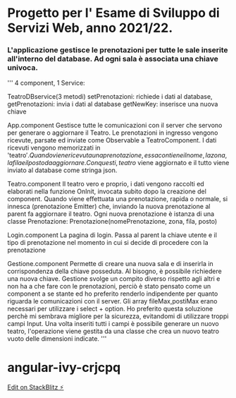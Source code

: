 # Progetto per l' Esame di Sviluppo di Servizi Web, anno 2021/22.

### L'applicazione gestisce le prenotazioni per tutte le sale inserite all'interno del database. Ad ogni sala è associata una chiave univoca.

'''
4 component, 1 Service:

TeatroDBservice(3 metodi)
setPrenotazioni: richiede i dati al database,
getPrenotazioni: invia i dati al database
getNewKey: inserisce una nuova chiave

App.component
Gestisce tutte le comunicazioni con il server che servono per generare o aggiornare il Teatro.
Le prenotazioni in ingresso vengono ricevute, parsate ed inviate come Observable a TeatroComponent. I dati ricevuti vengono memorizzati in 'teatro$'.
Quando viene ricevuta una prenotazione, essa contiene il nome, la zona, la fila e il posto da aggiornare. Con questi, teatro$ viene aggiornato e il tutto viene inviato al database come stringa json.

Teatro.component
Il teatro vero e proprio, i dati vengono raccolti ed elaborati nella funzione OnInit, invocata subito dopo la creazione del component.
Quando viene effettuata una prenotazione, rapida o normale, si innesca (prenotazione Emitter) che, inviando la nuova prenotazione al parent fa aggiornare il teatro.
Ogni nuova prenotazione è istanza di una classe Prenotazione:
Prenotazione(nomePrenotazione, zona, fila, posto)

Login.component
La pagina di login. Passa al parent la chiave utente e il tipo di prenotazione nel momento in cui si decide di procedere con la prenotazione

Gestione.component
Permette di creare una nuova sala e di inserirla in corrispondenza della chiave posseduta. Al bisogno, è possibile richiedere una nuova chiave.
Gestione svolge un compito diverso rispetto agli altri e non ha a che fare con le prenotazioni, perciò è stato pensato come un component a se stante ed ho preferito renderlo indipendente per quanto riguarda le comunicazioni con il server.
Gli array fileMax,postiMax erano necessari per utilizzare i select + option.
Ho preferito questa soluzione perchè mi sembrava migliore per la sicurezza, evitandomi di utilizzare troppi campi Input.
Una volta inseriti tutti i campi è possibile generare un nuovo teatro, l'operazione viene gestita da una classe che crea un nuovo teatro vuoto delle dimensioni indicate.
'''

# angular-ivy-crjcpq

[Edit on StackBlitz ⚡️](https://stackblitz.com/edit/angular-ivy-crjcpq)
